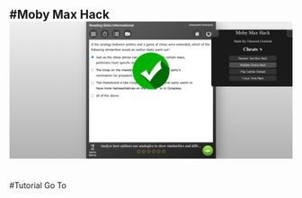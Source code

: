 #Moby Max Hack
<img src="img.png" alt="Img" title="Prev">
<br /> 
------------------------------------------------------------
<br /> 
#Tutorial
Go To 
